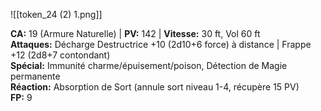 ![[token_24 (2) 1.png]]

**CA:** 19 (Armure Naturelle) | **PV:** 142 | **Vitesse:** 30 ft, Vol 60 ft  
**Attaques:** Décharge Destructrice +10 (2d10+6 force) à distance | Frappe +12 (2d8+7 contondant)  
**Spécial:** Immunité charme/épuisement/poison, Détection de Magie permanente  
**Réaction:** Absorption de Sort (annule sort niveau 1-4, récupère 15 PV)  
**FP:** 9
